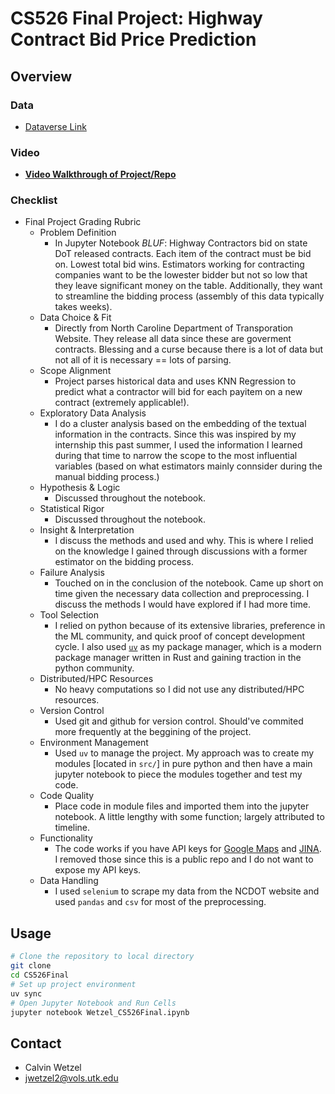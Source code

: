 # CS526 Final Project: Highway Contract Bid Price Prediction

## Overview

### Data

- [Dataverse Link](https://doi.org/10.7910/DVN/DNIWOA)

### Video

- **[Video Walkthrough of Project/Repo](https://youtu.be/Qmv7ebjDKWM)**

### Checklist

- Final Project Grading Rubric
  - Problem Definition
    - In Jupyter Notebook _BLUF_: Highway Contractors bid on state DoT released contracts. Each item of the contract must be bid on. Lowest total bid wins. Estimators working for contracting companies want to be the lowester bidder but not so low that they leave significant money on the table. Additionally, they want to streamline the bidding process (assembly of this data typically takes weeks).
  - Data Choice & Fit
    - Directly from North Caroline Department of Transporation Website. They release all data since these are goverment contracts. Blessing and a curse because there is a lot of data but not all of it is necessary == lots of parsing.
  - Scope Alignment
    - Project parses historical data and uses KNN Regression to predict what a contractor will bid for each payitem on a new contract (extremely applicable!).
  - Exploratory Data Analysis
    - I do a cluster analysis based on the embedding of the textual information in the contracts. Since this was inspired by my internship this past summer, I used the information I learned during that time to narrow the scope to the most influential variables (based on what estimators mainly connsider during the manual bidding process.)
  - Hypothesis & Logic
    - Discussed throughout the notebook.
  - Statistical Rigor
    - Discussed throughout the notebook.
  - Insight & Interpretation
    - I discuss the methods and used and why. This is where I relied on the knowledge I gained through discussions with a former estimator on the bidding process.
  - Failure Analysis
    - Touched on in the conclusion of the notebook. Came up short on time given the necessary data collection and preprocessing. I discuss the methods I would have explored if I had more time.
  - Tool Selection
    - I relied on python because of its extensive libraries, preference in the ML community, and quick proof of concept development cycle. I also used [`uv`](https://docs.astral.sh/uv/) as my package manager, which is a modern package manager written in Rust and gaining traction in the python community.
  - Distributed/HPC Resources
    - No heavy computations so I did not use any distributed/HPC resources.
  - Version Control
    - Used git and github for version control. Should've commited more frequently at the beggining of the project.
  - Environment Management
    - Used `uv` to manage the project. My approach was to create my modules [located in `src/`] in pure python and then have a main jupyter notebook to piece the modules together and test my code.
  - Code Quality
    - Place code in module files and imported them into the jupyter notebook. A little lengthy with some function; largely attributed to timeline.
  - Functionality
    - The code works if you have API keys for [Google Maps](https://developers.google.com/maps/documentation/javascript/get-api-key) and [JINA](https://jina.ai/). I removed those since this is a public repo and I do not want to expose my API keys.
  - Data Handling
    - I used `selenium` to scrape my data from the NCDOT website and used `pandas` and `csv` for most of the preprocessing.

## Usage

```bash
# Clone the repository to local directory
git clone
cd CS526Final
# Set up project environment
uv sync
# Open Jupyter Notebook and Run Cells
jupyter notebook Wetzel_CS526Final.ipynb
```

## Contact

- Calvin Wetzel
- jwetzel2@vols.utk.edu
